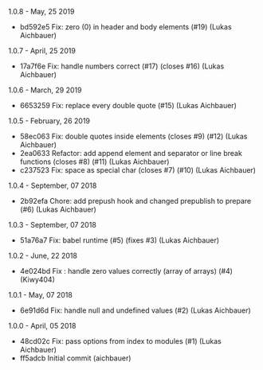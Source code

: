 1.0.8 - May, 25 2019

* bd592e5 Fix: zero (0) in header and body elements (#19) (Lukas Aichbauer)

1.0.7 - April, 25 2019

* 17a7f6e Fix: handle numbers correct (#17) (closes #16) (Lukas Aichbauer)

1.0.6 - March, 29 2019

* 6653259 Fix: replace every double quote (#15) (Lukas Aichbauer)

1.0.5 - February, 26 2019

* 58ec063 Fix: double quotes inside elements (closes #9) (#12) (Lukas Aichbauer)
* 2ea0633 Refactor: add append element and separator or line break functions (closes #8) (#11) (Lukas Aichbauer)
* c237523 Fix: space as special char (closes #7) (#10) (Lukas Aichbauer)

1.0.4 - September, 07 2018

* 2b92efa Chore: add prepush hook and changed prepublish to prepare (#6) (Lukas Aichbauer)

1.0.3 - September, 07 2018

* 51a76a7 Fix: babel runtime (#5) (fixes #3) (Lukas Aichbauer)

1.0.2 - June, 22 2018

* 4e024bd Fix : handle zero values correctly (array of arrays) (#4) (Kiwy404)

1.0.1 - May, 07 2018

* 6e91d6d Fix: handle null and undefined values (#2) (Lukas Aichbauer)

1.0.0 - April, 05 2018

* 48cd02c Fix: pass options from index to modules (#1) (Lukas Aichbauer)
* ff5adcb Initial commit (aichbauer)

